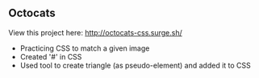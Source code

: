 ## Octocats

View this project here: http://octocats-css.surge.sh/

* Practicing CSS to match a given image
* Created '#' in CSS
* Used tool to create triangle (as pseudo-element) and added it to CSS